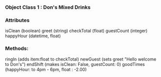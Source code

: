 ### Object Class 1 : Don's Mixed Drinks

### Attributes

isClean (boolean)
greet (string)
checkTotal (float)
guestCount (integer)
happyHour (datetime, float)

### Methods:

ringIn (adds item:float to checkTotal)
newGuest (sets greet "Hello welcome to Don's")
endShift (makes isClean: False, guestCount: 0)
goodTimes (happyHour: to 4pm - 6pm, float : -2.00)
